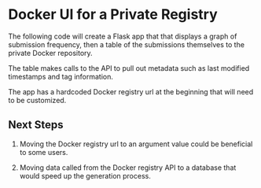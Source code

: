 # Docker UI for a Private Registry

The following code will create a Flask app that that displays a graph of submission frequency, then a table of the submissions themselves to the private Docker repository.

The table makes calls to the API to pull out metadata such as last modified timestamps and tag information.

The app has a hardcoded Docker registry url at the beginning that will need to be customized. 

## Next Steps

1. Moving the Docker registry url to an argument value could be beneficial to some users.

2. Moving data called from the Docker registry API to a database that would speed up the generation process.